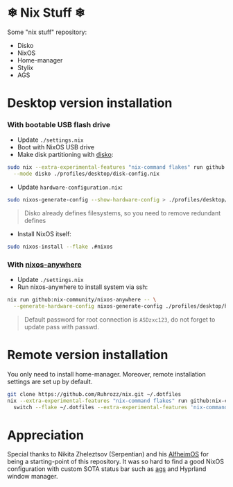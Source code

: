 # ❄ Nix Stuff ❄

Some "nix stuff" repository:

- Disko
- NixOS
- Home-manager
- Stylix
- AGS

# Desktop version installation

### With bootable USB flash drive

- Update `./settings.nix`
- Boot with NixOS USB drive
- Make disk partitioning with [disko](https://github.com/nix-community/disko?ysclid=m37md4ni64813417409):

```bash
sudo nix --extra-experimental-features "nix-command flakes" run github:nix-community/disko/latest -- \
  --mode disko ./profiles/desktop/disk-config.nix

```

- Update `hardware-configuration.nix`:

```bash
sudo nixos-generate-config --show-hardware-config > ./profiles/desktop/hardware-configuration.nix
```

> Disko already defines filesystems, so you need to remove redundant defines

- Install NixOS itself:

```bash
sudo nixos-install --flake .#nixos
```

### With [nixos-anywhere](https://github.com/nix-community/nixos-anywhere?ysclid=m37mp47i7c377992155)

- Update `./settings.nix`
- Run nixos-anywhere to install system via ssh:

```bash
nix run github:nix-community/nixos-anywhere -- \
  --generate-hardware-config nixos-generate-config ./profiles/desktop/hardware-configuration.nix --flake .#nixos root@<ip address>
```

> Default password for root connection is `ASDzxc123`, do not forget to update pass with passwd.

# Remote version installation

You only need to install home-manager.
Moreover, remote installation settings are set up by default.

```bash
git clone https://github.com/Ruhrozz/nix.git ~/.dotfiles
nix --extra-experimental-features "nix-command flakes" run github:nix-community/home-manager -- \
  switch --flake ~/.dotfiles --extra-experimental-features 'nix-command flakes'
```

# Appreciation

Special thanks to Nikita Zheleztsov (Serpentian) and his [AlfheimOS](https://github.com/Serpentian/AlfheimOS) for being a starting-point of this repository.
It was so hard to find a good NixOS configuration with custom SOTA status bar such as [ags](https://github.com/adventuregamestudio/ags) and Hyprland window manager.
